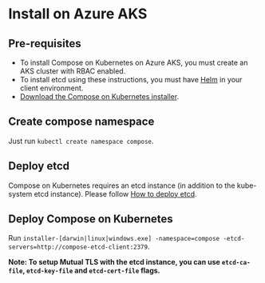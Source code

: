 # Install on Azure AKS

## Pre-requisites
- To install Compose on Kubernetes on Azure AKS, you must create an AKS cluster with RBAC enabled.
- To install etcd using these instructions, you must have [Helm](https://helm.sh) in your client environment.
- [Download the Compose on Kubernetes installer](https://github.com/docker/compose-on-kubernetes/releases).

## Create compose namespace

Just run `kubectl create namespace compose`.

## Deploy etcd

Compose on Kubernetes requires an etcd instance (in addition to the kube-system etcd instance). Please follow [How to deploy etcd](./deploy-etcd.md).

## Deploy Compose on Kubernetes

Run `installer-[darwin|linux|windows.exe] -namespace=compose -etcd-servers=http://compose-etcd-client:2379`.

**Note: To setup Mutual TLS with the etcd instance, you can use `etcd-ca-file`, `etcd-key-file` and `etcd-cert-file` flags.**
